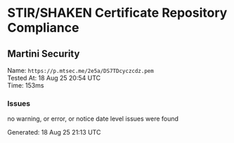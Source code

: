 # STIR/SHAKEN Certificate Repository Compliance

## Martini Security

Name: `https://p.mtsec.me/2e5a/DS7TDcyczcdz.pem`\
Tested At: 18 Aug 25 20:54 UTC\
Time: 153ms

### Issues

no warning, or error, or notice date level issues were found

Generated: 18 Aug 25 21:13 UTC